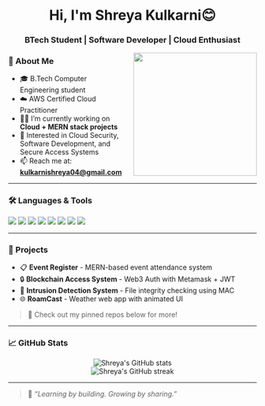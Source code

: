 <h1 align="center">Hi, I'm Shreya Kulkarni😊 </h1>
<h3 align="center">BTech Student | Software Developer | Cloud Enthusiast</h3>

<img src="https://github.com/Anmol-Baranwal/Cool-GIFs-For-GitHub/assets/74038190/231375ce-58a3-4c3b-85c8-44ea51d1318f" width="250" align="right" style="margin-left: 20px;" />

### 🌱 About Me

- 🎓 B.Tech Computer Engineering student  
- ☁️ AWS Certified Cloud Practitioner  
- 👩‍💻 I’m currently working on **Cloud + MERN stack projects**  
- 🔐 Interested in Cloud Security, Software Development, and Secure Access Systems  
- 📫 Reach me at: **kulkarnishreya04@gmail.com**

---

### 🛠️ Languages & Tools

<p align="left">
  <img src="https://img.shields.io/badge/Java-ED8B00?style=for-the-badge&logo=java&logoColor=white"/>
  <img src="https://img.shields.io/badge/C%2B%2B-00599C?style=for-the-badge&logo=c%2B%2B&logoColor=white"/>
  <img src="https://img.shields.io/badge/Python-FFD43B?style=for-the-badge&logo=python&logoColor=blue"/>
  <img src="https://img.shields.io/badge/JavaScript-F7DF1E?style=for-the-badge&logo=javascript&logoColor=black"/>
  <img src="https://img.shields.io/badge/Node.js-339933?style=for-the-badge&logo=nodedotjs&logoColor=white"/>
  <img src="https://img.shields.io/badge/Express.js-404D59?style=for-the-badge"/>
  <img src="https://img.shields.io/badge/MongoDB-4EA94B?style=for-the-badge&logo=mongodb&logoColor=white"/>
  <img src="https://img.shields.io/badge/AWS-232F3E?style=for-the-badge&logo=amazonaws&logoColor=white"/>
</p>

---

### 🚀 Projects

- 📋 **Event Register** - MERN-based event attendance system  
- 🔒 **Blockchain Access System** - Web3 Auth with Metamask + JWT  
- 🧠 **Intrusion Detection System** - File integrity checking using MAC
- 🌐 **RoamCast** - Weather web app with animated UI  

> 📌 Check out my pinned repos below for more!

---

### 📈 GitHub Stats

<p align="center">
  <img src="https://github-readme-stats.vercel.app/api?username=kulshreya03&show_icons=true&theme=tokyonight" alt="Shreya's GitHub stats" />
  <br/>
  <img src="https://github-readme-streak-stats.herokuapp.com/?user=kulshreya03&theme=tokyonight" alt="Shreya's GitHub streak" />
</p>

---

> 🧠 *“Learning by building. Growing by sharing.”*
